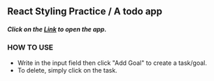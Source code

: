 ## React Styling Practice / A todo app

##### Click on the [Link](https://muzzamil-react-todo.netlify.app/) to open the app.



### HOW TO USE
- Write in the input field then click "Add Goal" to create a task/goal.
- To delete, simply click on the task.